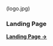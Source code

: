 (logo.jpg)

<h3>Landing Page</h3>

[**Landing Page ->**](https://maximmorkovnik.github.io/LandingPage/)
